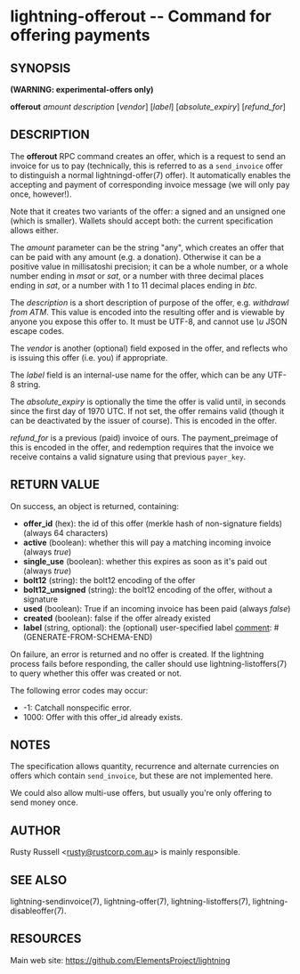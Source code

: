 lightning-offerout -- Command for offering payments
=================================================

SYNOPSIS
--------

**(WARNING: experimental-offers only)**


**offerout** *amount* *description* \[*vendor*\] \[*label*\] \[*absolute_expiry*\] \[*refund_for*\]

DESCRIPTION
-----------

The **offerout** RPC command creates an offer, which is a request to
send an invoice for us to pay (technically, this is referred to as a
`send_invoice` offer to distinguish a normal lightningd-offer(7)
offer).  It automatically enables the accepting and payment of
corresponding invoice message (we will only pay once, however!).

Note that it creates two variants of the offer: a signed and an
unsigned one (which is smaller).  Wallets should accept both: the
current specification allows either.

The *amount* parameter can be the string "any", which creates an offer
that can be paid with any amount (e.g. a donation).  Otherwise it can
be a positive value in millisatoshi precision; it can be a whole
number, or a whole number ending in *msat* or *sat*, or a number with
three decimal places ending in *sat*, or a number with 1 to 11 decimal
places ending in *btc*.

The *description* is a short description of purpose of the offer,
e.g. *withdrawl from ATM*. This value is encoded into the resulting offer and is
viewable by anyone you expose this offer to. It must be UTF-8, and
cannot use *\\u* JSON escape codes.

The *vendor* is another (optional) field exposed in the offer, and
reflects who is issuing this offer (i.e. you) if appropriate.

The *label* field is an internal-use name for the offer, which can
be any UTF-8 string.

The *absolute_expiry* is optionally the time the offer is valid until,
in seconds since the first day of 1970 UTC.  If not set, the offer
remains valid (though it can be deactivated by the issuer of course).
This is encoded in the offer.

*refund_for* is a previous (paid) invoice of ours.  The
payment_preimage of this is encoded in the offer, and redemption
requires that the invoice we receive contains a valid signature using
that previous `payer_key`.

RETURN VALUE
------------

[comment]: # (GENERATE-FROM-SCHEMA-START)
On success, an object is returned, containing:
- **offer_id** (hex): the id of this offer (merkle hash of non-signature fields) (always 64 characters)
- **active** (boolean): whether this will pay a matching incoming invoice (always *true*)
- **single_use** (boolean): whether this expires as soon as it's paid out (always *true*)
- **bolt12** (string): the bolt12 encoding of the offer
- **bolt12_unsigned** (string): the bolt12 encoding of the offer, without a signature
- **used** (boolean): True if an incoming invoice has been paid (always *false*)
- **created** (boolean): false if the offer already existed
- **label** (string, optional): the (optional) user-specified label
[comment]: # (GENERATE-FROM-SCHEMA-END)

On failure, an error is returned and no offer is created. If the
lightning process fails before responding, the caller should use
lightning-listoffers(7) to query whether this offer was created or
not.

The following error codes may occur:
- -1: Catchall nonspecific error.
- 1000: Offer with this offer_id already exists.

NOTES
-----

The specification allows quantity, recurrence and alternate currencies on
offers which contain `send_invoice`, but these are not implemented here.

We could also allow multi-use offers, but usually you're only offering to
send money once.

AUTHOR
------

Rusty Russell <<rusty@rustcorp.com.au>> is mainly responsible.

SEE ALSO
--------

lightning-sendinvoice(7), lightning-offer(7), lightning-listoffers(7), lightning-disableoffer(7).

RESOURCES
---------

Main web site: <https://github.com/ElementsProject/lightning>

[comment]: # ( SHA256STAMP:14fada9336956a08b6d55c4ce01fcb62726cbdef9a065f1966335f61c4e91ce5)

